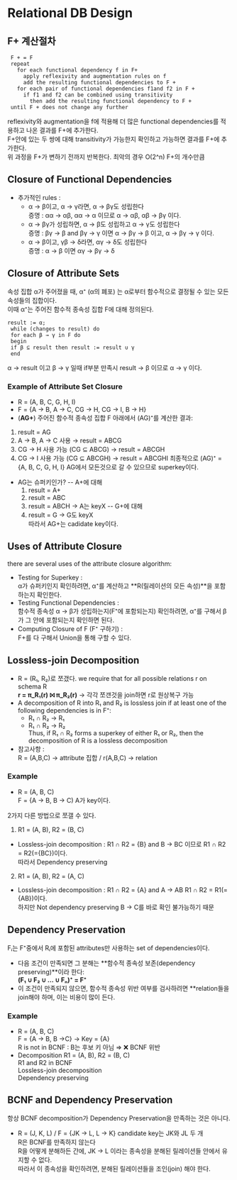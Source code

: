 # Relational DB Design
## F+ 계산절차
```
 F + = F
 repeat
   for each functional dependency f in F+
     apply reflexivity and augmentation rules on f
     add the resulting functional dependencies to F +
   for each pair of functional dependencies f1and f2 in F +
     if f1 and f2 can be combined using transitivity
       then add the resulting functional dependency to F +
 until F + does not change any further
```
reflexivity와 augmentation을 f에 적용해 더 많은 functional dependencies를 적용하고 나온 결과를 F+에 추가한다.<br>
F+안에 있는 두 쌍에 대해 transitivity가 가능한지 확인하고 가능하면 결과를 F+에 추가한다.<br>
위 과정을 F+가 변하기 전까지 반복한다. 최악의 경우 O(2^n) F+의 개수만큼

## Closure of Functional Dependencies
- 추가적인 rules :
  - α → β이고, α → γ라면, α → βγ도 성립한다 <br>
    증명 : αα -> αβ, αα -> α 이므로 α -> αβ, αβ -> βγ 이다.
  - α → βγ가 성립하면, α → β도 성립하고 α → γ도 성립한다 <br>
    증명 : βγ -> β and βγ -> γ 이면 α -> βγ -> β 이고, α -> βγ -> γ 이다.
  - α → β이고, γβ → δ라면, αγ → δ도 성립한다 <br>
    증명 : α → β 이면 αγ -> βγ -> δ

## Closure of Attribute Sets
속성 집합 α가 주어졌을 때, α⁺ (α의 폐포) 는 α로부터 함수적으로 결정될 수 있는 모든 속성들의 집합이다. <br>
이때 α⁺는 주어진 함수적 종속성 집합 F에 대해 정의된다.
``` 
result := α;
 while (changes to result) do
 for each β → γ in F do
 begin
 if β ⊆ result then result := result ∪ γ
 end
```
α → result 이고 β → γ 일때 if부분 만족시 result → β 이므로 α → γ 이다.

### Example of Attribute Set Closure
- R = (A, B, C, G, H, I)
- F = {A → B, A → C, CG → H, CG → I, B → H}
- (**AG+**) 주어진 함수적 종속성 집합 F 아래에서 (AG)⁺를 계산한 결과:
1. result = AG
2. A → B, A → C 사용 → result = ABCG
3. CG → H 사용 가능 (CG ⊆ ABCG) → result = ABCGH
4. CG → I 사용 가능 (CG ⊆ ABCGH) → result = ABCGHI
최종적으로 (AG)⁺ = {A, B, C, G, H, I} AG에서 모든것으로 갈 수 있으므로 superkey이다.
- AG는 슈퍼키인가?
-- A+에 대해
  1. result = A+
  2. result = ABC
  3. result = ABCH -> A는 keyX
-- G+에 대해
  1. result = G -> G도 keyX <br>
따라서 AG+는 cadidate key이다.

## Uses of Attribute Closure
there are several uses of the attribute closure algorithm:
- Testing for Superkey :<br>
  α가 슈퍼키인지 확인하려면, α⁺를 계산하고 **R(릴레이션의 모든 속성)**을 포함하는지 확인한다.
- Testing Functional Dependencies :<br>
  함수적 종속성 α → β가 성립하는지(F⁺에 포함되는지) 확인하려면, α⁺를 구해서 β가 그 안에 포함되는지 확인하면 된다. 
- Computing Closure of F (F⁺ 구하기) :<br>
  F+를 다 구해서 Union을 통해 구할 수 있다.

## Lossless-join Decomposition
- R = (R₁, R₂)로 쪼갰다. we require that for all possible relations r on schema R <br>
**r = π_R₁(r) ⨝ π_R₂(r)** -> 각각 쪼갠것을 join하면 r로 원상복구 가능
- A decomposition of R into R₁ and R₂ is lossless join if at least one of the following dependencies is in F⁺:
  - R₁ ∩ R₂ → R₁
  - R₁ ∩ R₂ → R₂ <br>
Thus, if R₁ ∩ R₂ forms a superkey of either R₁ or R₂, then the decomposition of R is a lossless decomposition
- 참고사항 : <br>
  R = (A,B,C) -> attribute 집합 / r(A,B,C) -> relation

### Example
- R = (A, B, C) <br>
F = {A → B, B → C) A가 key이다. <br>

2가지 다른 방법으로 쪼갤 수 있다.
1. R1 = (A, B),   R2 = (B, C)
- Lossless-join decomposition : R1 ∩ R2 = {B} and B → BC 이므로 R1 ∩ R2 = R2(={BC})이다. <br>
따라서 Dependency preserving
2. R1 = (A, B),   R2 = (A, C)
- Lossless-join decomposition : R1 ∩ R2 = {A} and A → AB R1 ∩ R2 = R1(={AB})이다. <br>
하지만 Not dependency preserving B -> C를 바로 확인 불가능하기 때문

## Dependency Preservation
Fᵢ는 F⁺중에서 Rᵢ에 포함된 attributes만 사용하는 set of dependencies이다.
- 다음 조건이 만족되면 그 분해는 **함수적 종속성 보존(dependency preserving)**이라 한다: <br>
**(F₁ ∪ F₂ ∪ … ∪ Fₙ)⁺ = F⁺**
- 이 조건이 만족되지 않으면, 함수적 종속성 위반 여부를 검사하려면 **relation들을 join해야 하며, 이는 비용이 많이 든다.

### Example
- R = (A, B, C) <br>
F = {A → B, B →C} -> Key = {A} <br>
R is not in BCNF : B는 후보 키 아님 ⇒ ❌ BCNF 위반
- Decomposition R1 = (A, B),  R2 = (B, C) <br>
R1 and R2 in BCNF <br>
Lossless-join decomposition <br>
Dependency preserving

## BCNF and Dependency Preservation
항상 BCNF decomposition가 Dependency Preservation을 만족하는 것은 아니다.
- R = (J, K, L) / F = {JK → L, L → K}  candidate key는 JK와 JL 두 개 <br>
R은 BCNF를 만족하지 않는다 <br>
R을 어떻게 분해하든 간에, JK → L 이라는 종속성을 분해된 릴레이션들 안에서 유지할 수 없다. <br>
따라서 이 종속성을 확인하려면, 분해된 릴레이션들을 조인(join) 해야 한다.
